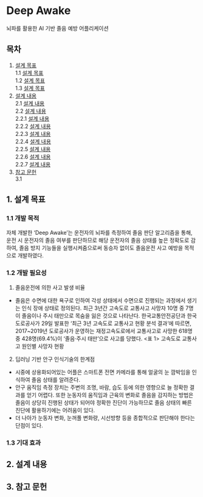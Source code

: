 # Deep Awake
뇌파를 활용한 AI 기반 졸음 예방 어플리케이션

## 목차
1. [설계 목표](#1-설계-목표)  
1.1 [설계 목표](#1-설계-목표)   
1.2 [설계 목표](#1-설계-목표)   
1.3 [설계 목표](#1-설계-목표)
2. [설계 내용](#2-설계-내용)   
2.1 [설계 내용](#2-설계-내용)   
2.2 [설계 내용](#2-설계-내용)  
2.2.1 [ 설계 내용](#2-설계-내용)  
2.2.2 [설계 내용](#2-설계-내용)     
2.2.3 [설계 내용](#2-설계-내용)   
2.2.4 [설계 내용](#2-설계-내용)   
2.2.5 [설계 내용](#2-설계-내용)   
2.2.6 [설계 내용](#2-설계-내용)  
2.2.7 [설계 내용](#2-설계-내용)  
3. [참고 문헌](#3-참고-문헌)   
3.1
## 1. 설계 목표
### 1.1 개발 목적
 자체 개발한 ‘Deep Awake’는 운전자의 뇌파를 측정하여 졸음 판단 알고리즘을 통해, 운전 시 운전자의 졸음 여부를 판단하므로 해당 운전자의 졸음 상태를 높은 정확도로 감하여, 졸음 방지 기능들을 실행시켜줌으로써 동승자 없이도 졸음운전 사고 예방을 목적으로 개발하였다.
### 1.2 개발 필요성
1) 졸음운전에 의한 사고 발생 비율
- 졸음은 수면에 대한 욕구로 인하여 각성 상태에서 수면으로 진행되는 과정에서 생기는 인식 장애 상태로 정의된다. 최근 3년간 고속도로 교통사고 사망자 10명 중 7명이 졸음이나 주시 태만으로 목숨을 잃은 것으로 나타난다. 한국교통안전공단과 한국도로공사가 29일 발표한 ‘최근 3년 고속도로 교통사고 현황 분석 결과’에 따르면, 2017~2019년 도로공사가 운영하는 재정고속도로에서 교통사고로 사망한 618명 중 428명(69.4%)이 ‘졸음·주시 태만’으로 사고를 당했다.
<표 1> 고속도로 교통사고 원인별 사망자 현황

2) 딥러닝 기반 안구 인식기술의 한계점
- 시중에 상용화되어있는 어플은 스마트폰 전면 카메라를 통해 얼굴의 눈 깜박임을 인식하여 졸음 상태를 알려준다.
- 안구 움직임 측정 장치는 주변의 조명, 바람, 습도 등에 의한 영향으로 늘 정확한 결과를 얻기 어렵다. 또한 눈동자의 움직임과 근육의 변화로 졸음을 감지하는 방법은 졸음이 상당히 진행된 상태가 되어야 정확한 진단이 가능하므로 졸음 상태의 빠른 진단에 활용하기에는 어려움이 있다.
- 더 나아가 눈동자 변화, 눈꺼풀 변화량, 시선방향 등을 종합적으로 판단해야 한다는 단점이 있다.

### 1.3 기대 효과
## 2. 설계 내용
## 3. 참고 문헌
